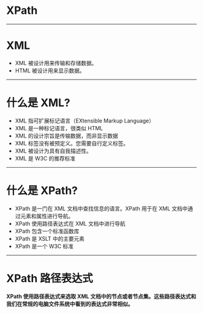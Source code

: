# XPath



***
# XML
* XML 被设计用来传输和存储数据。
* HTML 被设计用来显示数据。

***
# 什么是 XML?
* XML 指可扩展标记语言（EXtensible Markup Language）
* XML 是一种标记语言，很类似 HTML
* XML 的设计宗旨是传输数据，而非显示数据
* XML 标签没有被预定义。您需要自行定义标签。
* XML 被设计为具有自我描述性。
* XML 是 W3C 的推荐标准

***
# 什么是 XPath?
* XPath 是一门在 XML 文档中查找信息的语言。XPath 用于在 XML 文档中通过元素和属性进行导航。
* XPath 使用路径表达式在 XML 文档中进行导航
* XPath 包含一个标准函数库
* XPath 是 XSLT 中的主要元素
* XPath 是一个 W3C 标准

***
# XPath 路径表达式
**XPath 使用路径表达式来选取 XML 文档中的节点或者节点集。这些路径表达式和我们在常规的电脑文件系统中看到的表达式非常相似。**
